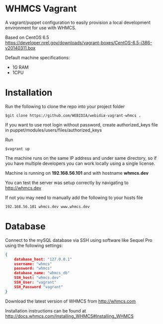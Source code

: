 # WHMCS Vagrant
A vagrant/puppet configuration to easily provision a local development environment for use with WHMCS.

Based on CentOS 6.5<br/>
https://developer.nrel.gov/downloads/vagrant-boxes/CentOS-6.5-i386-v20140311.box

Default machine specifications:
<ul>
    <li>1G RAM</li>
    <li>1CPU</li>
</ul>

# Installation
Run the following to clone the repo into your project folder<br/>
```
$git clone https://github.com/WEBIDIA/webidia-vagrant-whmcs .
```
If you want to use root login without password, create authorized_keys file in puppet/modules/users/files/authorized_keys

Run<br/>
```
$vagrant up
```

The machine runs on the same IP address and under same directory, so if you have multiple developers you can work locally using a single license.

Machine is running on <b>192.168.56.101</b> and with hostname <b>whmcs.dev</b>

You can test the server was setup correctly by navigating to http://whmcs.dev

If not you may need to manually add the following to your hosts file 
```
192.168.56.101 whmcs.dev www.whmcs.dev
```

# Database
Connect to the mySQL database via SSH using software like Sequel Pro using the following settings:
```json
{
    database_host: "127.0.0.1"
    username: "whmcs"
    password: "whmcs"
    database_name: "whmcs_db"
    SSH_host: "whmcs.dev"
    SSH_User: "vagrant"
    SSH_Password "vagrant"
}
```

Download the latest version of WHMCS from http://whmcs.com 

Installation instructions can be found at http://docs.whmcs.com/Installing_WHMCS#Installing_WHMCS
